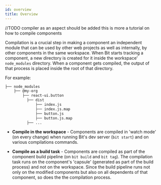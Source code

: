 ```yaml
---
id: overview
title: Overview
---
```


//TODO compiler as an aspect should be added this is more a tutorial on how to compile components

Compilation is a crucial step in making a component an independent module that can be used by other web projects as well as internally, by other components in the same workspace.
When Bit starts tracking a component, a new directory is created for it inside the workspace' `node_modules` directory. When a component gets compiled, the output of that process is placed inside the root of that directory.

For example:

```sh
├── node_modules
    ├── @my-org
        ├── react-ui.button
          ├── dist
              ├── index.js
              ├── index.js.map
              ├── button.js
              ├── button.js.map
          ├── ...
```

- __Compile in the workspace__ - Components are compiled in 'watch mode' (on every change) when running Bit's dev server (`bit start`) and on various compilations commands.


- __Compile as a build task__ - 
Components are compiled as part of the component build pipeline (on `bit build` and `bit tag`).
The compilation task runs on the component's 'capsule' (generated as part of the build process) and not on the workspace.
Since the build pipeline runs not only on the modified components but also on all dependents of that component, so does the the compilation process.


